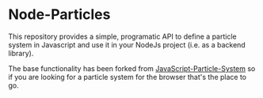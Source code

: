 Node-Particles
====================

This repository provides a simple, programatic API to define a particle system in Javascript and use it in your NodeJs project (i.e. as a backend library).

The base functionality has been forked from [JavaScript-Particle-System](http://jsoverson.github.com/JavaScript-Particle-System/) so if you are looking for a particle system for the browser that's the place to go.
